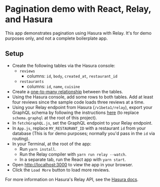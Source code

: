 # Pagination demo with React, Relay, and Hasura

This app demonstrates pagination using Hasura with Relay. It's for demo purposes only, and not a complete boilerplate app.

## Setup

- Create the following tables via the Hasura console:
  - `reviews`
    - columns: `id`, `body`, `created_at`, `restaurant_id`
  - `restaurants`
    - columns: `id`, `name`, `cuisine`
- Create a [one-to-many relationship](https://hasura.io/docs/1.0/graphql/manual/schema/relationships/database-modelling/one-to-many.html) between the tables.
- Using the Hasura console, add some rows to both tables. Add at least four reviews since the sample code loads three reviews at a time.
- Using your Relay endpoint from Hasura (`/v1beta1/relay`), export your GraphQL schema by following the instructions [here](https://hasura.io/docs/1.0/graphql/manual/schema/export-graphql-schema.html) (to replace `schema.graphql` at the root of this project).
- In `fetchGraphQL.js`, set the GraphQL endpoint to your Relay endpoint.
- In `App.js`, replace `MY_RESTAURANT_ID` with a restaurant `id` from your database (This is for demo purposes; normally you'd pass in the `id` via routing).
- In your Terminal, at the root of the app:
  - Run `yarn install`.
  - Run the Relay compiler with `yarn run relay --watch`.
  - In a separate tab, run the React app with `yarn start`.
- Open [http://localhost:3000](http://localhost:3000) to view the app in your browser.
- Click the `Load More` button to load more reviews.

For more information on Hasura's Relay API, see the [Hasura docs](https://hasura.io/docs/1.0/graphql/manual/schema/relay-schema.html).
